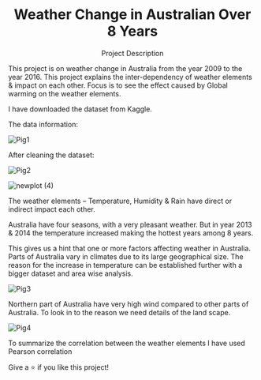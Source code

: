 <h1 align="center">Weather Change in Australian Over 8 Years</h1> 

<p align="center">Project Description</p>
This project is on weather change in Australia from the year 2009 to the year 2016. 
This project explains the inter-dependency of weather elements & impact on each other. 
Focus is to see the effect caused by Global warming on the weather elements. 

I have downloaded the dataset from Kaggle.


The data information:


![Pig1](https://user-images.githubusercontent.com/100771366/156882411-849b6a3f-d2e0-419c-b9ac-1fb60f2a8490.png)


After cleaning the dataset:

![Pig2](https://user-images.githubusercontent.com/100771366/156882669-f4c7adc9-26b1-420e-9bc6-ec3cab01842f.png)


![newplot (4)](https://user-images.githubusercontent.com/100771366/156883076-8fc8d0ec-a08e-4812-bb5d-696980e7ed07.png)

The weather elements – Temperature, Humidity & Rain have direct or indirect impact each other.

Australia have four seasons, with a very pleasant weather. But in year 2013 & 2014 the temperature increased making the hottest years among 8 years.

This gives us a hint that one or more factors affecting weather in Australia. Parts of Australia vary in climates due to its large  geographical size. The reason for the increase in temperature can be established further with a bigger dataset and area wise analysis. 


![Pig3](https://user-images.githubusercontent.com/100771366/156883394-dd0e1537-2bed-42fd-a560-fd4cc4c12763.png)

Northern part of Australia have very high wind compared to other parts of Australia. To look in to the reason we need details of the land scape. 


![Pig4](https://user-images.githubusercontent.com/100771366/156883637-cf6c0430-cd9f-4bbe-8337-1a801a82560c.png)

To summarize the correlation between the weather elements I have used Pearson correlation



Give a ⭐️ if you like this project!





